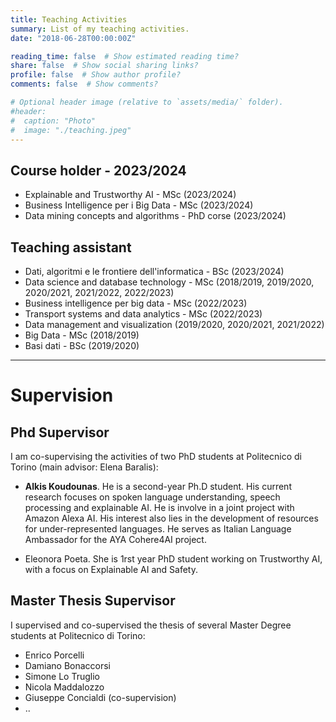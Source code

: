 ```yaml
---
title: Teaching Activities
summary: List of my teaching activities.
date: "2018-06-28T00:00:00Z"

reading_time: false  # Show estimated reading time?
share: false  # Show social sharing links?
profile: false  # Show author profile?
comments: false  # Show comments?

# Optional header image (relative to `assets/media/` folder).
#header:
#  caption: "Photo"
#  image: "./teaching.jpeg"
---
```


## Course holder - 2023/2024

- Explainable and Trustworthy AI - MSc (2023/2024)
- Business Intelligence per i Big Data - MSc (2023/2024)
- Data mining concepts and algorithms - PhD corse (2023/2024)

## Teaching assistant
- Dati, algoritmi e le frontiere dell'informatica - BSc (2023/2024)
- Data science and database technology - MSc (2018/2019, 2019/2020, 2020/2021, 2021/2022, 2022/2023)
- Business intelligence per big data - MSc (2022/2023)
- Transport systems and data analytics - MSc (2022/2023)
- Data management and visualization (2019/2020, 2020/2021, 2021/2022)
- Big Data - MSc (2018/2019)
- Basi dati - BSc (2019/2020)
---

# Supervision

## Phd Supervisor

I am co-supervising the activities of two PhD students at Politecnico di Torino (main advisor: Elena Baralis):

- **Alkis Koudounas**. He is a second-year Ph.D student. His current research focuses on spoken language understanding, speech processing and explainable AI. He is involve in  a joint project with Amazon Alexa AI. His interest also lies in the development of resources for under-represented languages. He serves as Italian Language Ambassador for the AYA Cohere4AI project.

- Eleonora Poeta. She is 1rst year PhD student working on Trustworthy AI, with a focus on Explainable AI and Safety. 

## Master Thesis Supervisor

I supervised and co-supervised the thesis of several Master Degree students at Politecnico di Torino:

- Enrico Porcelli 
- Damiano Bonaccorsi
- Simone Lo Truglio
- Nicola Maddalozzo
- Giuseppe Concialdi (co-supervision)
- ..